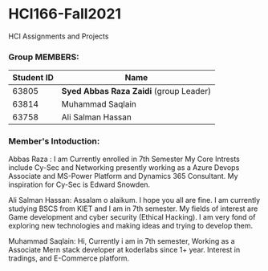 # HCI166-Fall2021

HCI Assignments and Projects

### Group MEMBERS:

Student ID      |     Name
--------------- | -------------
   63805        | **Syed Abbas Raza Zaidi** (group Leader)
   63814        | Muhammad Saqlain
   63758        | Ali Salman Hassan

### Member's Intoduction:

Abbas Raza : I am Currently enrolled in 7th Semester My Core Intrests include Cy-Sec and Networking presently working as a Azure Devops Associate and MS-Power Platform and Dynamics 365 Consultant. My inspiration for Cy-Sec is Edward Snowden.

Ali Salman Hassan: Assalam o alaikum. I hope you all are fine. I am currently studying BSCS from KIET and I am in 7th semester. My fields of interest are Game development and cyber security (Ethical Hacking). I am very fond of exploring new technologies and making ideas and trying to develop them.

Muhammad Saqlain: Hi, Currently i am in 7th semester, Working as a Associate Mern stack developer at koderlabs since 1+ year. Interest in tradings, and E-Commerce platform.
